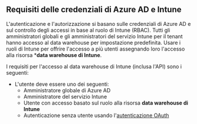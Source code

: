 <!-- This include is part of the Intune Data Warehouse documentation. -->

## <a name="azure-ad-and-intune-credential-requirements"></a>Requisiti delle credenziali di Azure AD e Intune

L'autenticazione e l'autorizzazione si basano sulle credenziali di Azure AD e sul controllo degli accessi in base al ruolo di Intune (RBAC). Tutti gli amministratori globali e gli amministratori del servizio Intune per il tenant hanno accesso al data warehouse per impostazione predefinita. Usare i ruoli di Intune per offrire l'accesso a più utenti assegnando loro l'accesso alla risorsa ***data warehouse di Intune**.

I requisiti per l'accesso al data warehouse di Intune (inclusa l'API) sono i seguenti:

  -  L'utente deve essere uno dei seguenti:
      -  Amministratore globale di Azure AD
      -  Amministratore del servizio Intune
      -  Utente con accesso basato sul ruolo alla risorsa **data warehouse di Intune**
      -  Autenticazione senza utente usando l'[autenticazione OAuth](../data-warehouse-app-only-auth.md) 